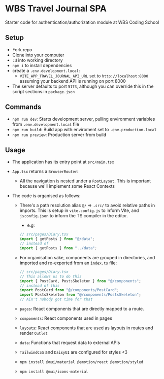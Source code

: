 # WBS Travel Journal SPA

Starter code for authentication/authorization module at WBS Coding School

## Setup

- Fork repo
- Clone into your computer
- `cd` into working directory
- `npm i` to install dependencies
- create a `.env.development.local`:
  - `VITE_APP_TRAVEL_JOURNAL_API_URL` set to `http://localhost:8000` assuming your backend API is running on port 8000
- The server defaults to port `5173`, although you can override this in the script sections in `package.json`

## Commands

- `npm run dev`: Starts development server, pulling environment variables from `.env.development.local` file
- `npm run build`: Build app with enviroment set to `.env.production.local`
- `npm run preview`: Production server from build

## Usage

- The application has its entry point at `src/main.tsx`
- `App.tsx` returns a `BrowserRouter`:
  - All the navigation is nested under a `RootLayout`. This is important because we'll implement some React Contexts
- The code is organised as follows:

  - There's a path resolution alias `@/` => `.src/` to avoid relative paths in imports. This is setup in `vite.config.js` to inform Vite, and `jsconfig.json` to inform the TS compiler in the editor.
    - e.g:
    ```javascript
    // src/pages/Diary.tsx
    import { getPosts } from "@/data";
    // instead of
    import { getPosts } from "../data";
    ```
  - For organisation sake, components are grouped in directories, and imported and re-exported from an `index.ts` file:
    ```javascript
    // src/pages/Diary.tsx
    // This allows us to do this
    import { PostCard, PostsSkeleton } from "@/components";
    // instead of this
    import PostCard from "@/components/PostCard";
    import PostsSkeleton from "@/components/PostsSkeleton";
    // Ain't nobody got time for that
    ```
  - `pages`: React components that are directly mapped to a route.
  - `components`: React components used in pages
  - `layouts`: React components that are used as layouts in routes and render `Outlet`
  - `data`: Functions that request data to external APIs
  - `TailwindCSS` and `DaisyUI` are configured for styles <3

  - `npm install @mui/material @emotion/react @emotion/styled`
  - `npm install @mui/icons-material`
